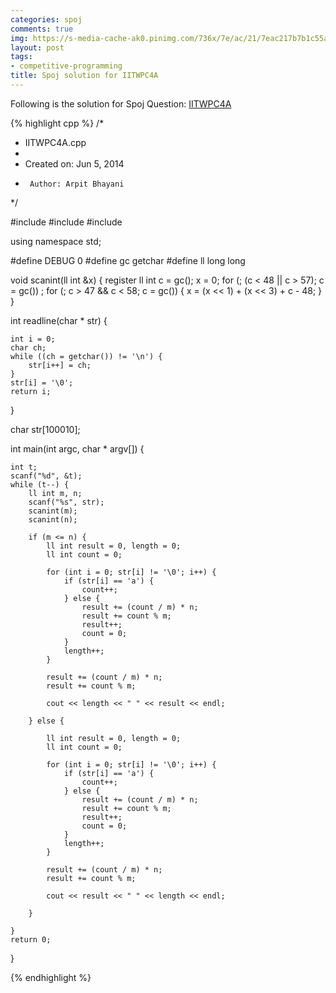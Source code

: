 ```yaml
---
categories: spoj
comments: true
img: https://s-media-cache-ak0.pinimg.com/736x/7e/ac/21/7eac217b7b1c55ab7fd56758e4e181be.jpg
layout: post
tags:
- competitive-programming
title: Spoj solution for IITWPC4A
---
```


Following is the solution for Spoj Question: [IITWPC4A](http://www.spoj.com/problems/IITWPC4A/)

{% highlight cpp %}
/*
 * IITWPC4A.cpp
 *
 *  Created on: Jun 5, 2014
 *      Author: Arpit Bhayani
 */

#include <cstdio>
#include <cstdlib>
#include <iostream>

using namespace std;

#define DEBUG 0
#define gc getchar
#define ll long long

void scanint(ll int &x) {
	register ll int c = gc();
	x = 0;
	for (; (c < 48 || c > 57); c = gc())
		;
	for (; c > 47 && c < 58; c = gc()) {
		x = (x << 1) + (x << 3) + c - 48;
	}
}

int readline(char * str) {

	int i = 0;
	char ch;
	while ((ch = getchar()) != '\n') {
		str[i++] = ch;
	}
	str[i] = '\0';
	return i;
}

char str[100010];

int main(int argc, char * argv[]) {

	int t;
	scanf("%d", &t);
	while (t--) {
		ll int m, n;
		scanf("%s", str);
		scanint(m);
		scanint(n);

		if (m <= n) {
			ll int result = 0, length = 0;
			ll int count = 0;

			for (int i = 0; str[i] != '\0'; i++) {
				if (str[i] == 'a') {
					count++;
				} else {
					result += (count / m) * n;
					result += count % m;
					result++;
					count = 0;
				}
				length++;
			}

			result += (count / m) * n;
			result += count % m;

			cout << length << " " << result << endl;

		} else {

			ll int result = 0, length = 0;
			ll int count = 0;

			for (int i = 0; str[i] != '\0'; i++) {
				if (str[i] == 'a') {
					count++;
				} else {
					result += (count / m) * n;
					result += count % m;
					result++;
					count = 0;
				}
				length++;
			}

			result += (count / m) * n;
			result += count % m;

			cout << result << " " << length << endl;

		}

	}
	return 0;
}

{% endhighlight %}